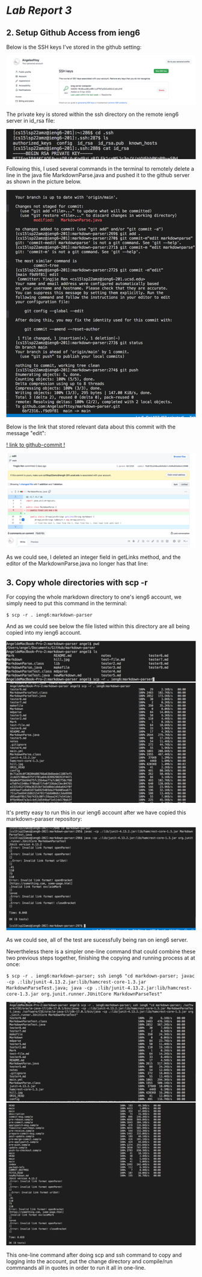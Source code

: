 # _**Lab Report 3**_

## **2. Setup Github Access from ieng6**

Below is the SSH keys I've stored in the github setting:

![image](./lab3/2-1.jpg)

The private key is stored within the ssh directory on the remote ieng6 server in id_rsa file:

![image](./lab3/2-2.jpg)

Following this, I used several commands in the terminal to remotely delete a line in the java file MarkdownParse.java and pushed it to the github server as shown in the picture below.

![image](./lab3/2-3.jpg)

Below is the link that stored relevant data about this commit with the message "edit":

[! link to github-commit !](https://github.com/Angelsofttoy/markdown-parser/commit/f9d9f81a540ead9d9e8efc3b98e03db8eb129900)

![image](./lab3/2-5.jpg)

As we could see, I deleted an integer field in getLinks method, and the editor of the MarkdownParse.java no longer has that line:

## **3. Copy whole directories with scp -r**
For copying the whole markdown directory to one's ieng6 account, we simply need to put this command in the terminal:

```
$ scp -r . ieng6:markdown-parser 
```
And as we could see below the file listed within this directory are all being copied into my ieng6 account. 

![image](./lab3/3-1.jpg)
![image](./lab3/3-2.jpg)

It's pretty easy to run this in our ieng6 account after we have copied this markdown-paraser repository: 

![image](./lab3/3-3.jpg)

As we could see, all of the test are sucessfully being ran on ieng6 server. 
 
Nevertheless there is a simpler one-line command that could combine these two previous steps together, finishing the copying and running process at at once:

```
$ scp -r . ieng6:markdown-parser; ssh ieng6 "cd markdown-parser; javac -cp .:lib/junit-4.13.2.jar:lib/hamcrest-core-1.3.jar MarkdownParseTest.java; java -cp .:lib/junit-4.13.2.jar:lib/hamcrest-core-1.3.jar org.junit.runner.JUnitCore MarkdownParseTest"
```
![image](./lab3/3-4.jpg)
![image](./lab3/3-5.jpg)

This one-line command after doing scp and ssh command to copy and logging into the account, put the change directory and compile/run commnands all in quotes in order to run it all in one-line. 
